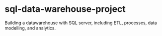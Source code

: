 # sql-data-warehouse-project
Building a datawarehouse with SQL server, including ETL, processes, data modelling, and analytics.
